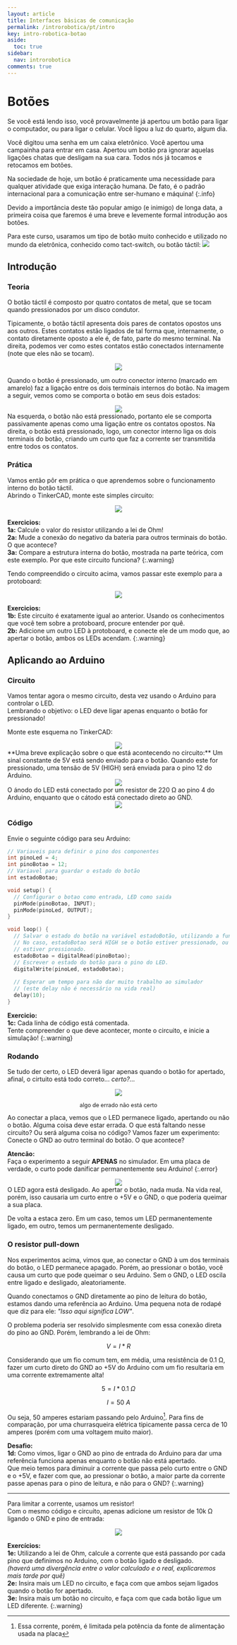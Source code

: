 ```yaml
---
layout: article
title: Interfaces básicas de comunicação
permalink: /introrobotica/pt/intro
key: intro-robotica-botao
aside:
  toc: true
sidebar:
  nav: introrobotica
comments: true
---
```

# Botões

Se você está lendo isso, você provavelmente já apertou um botão para ligar o computador, ou para ligar o celular. Você ligou a luz do quarto, algum dia.

Você digitou uma senha em um caixa eletrônico. Você apertou uma campainha para entrar em casa. Apertou um botão pra ignorar aquelas ligações chatas que desligam na sua cara. Todos nós já tocamos e retocamos em botões.

Na sociedade de hoje, um botão é praticamente uma necessidade para qualquer atividade que exiga interação humana. De fato, é o padrão internacional para a comunicação entre ser-humano e máquina!
{:.info}

Devido a importância deste tão popular amigo (e inimigo) de longa data, a primeira coisa que faremos é uma breve e levemente formal introdução aos botões.

Para este curso, usaramos um tipo de botão muito conhecido e utilizado no mundo da eletrônica, conhecido como tact-switch, ou botão táctil: <img class="image image--xs" src="https://i.imgur.com/JrGoJKK.jpg"/>

## Introdução
### Teoria

O botão táctil é composto por quatro contatos de metal, que se tocam quando pressionados por um disco condutor.

Tipicamente, o botão táctil apresenta dois pares de contatos opostos uns aos outros. Estes contatos estão ligados de tal forma que, internamente, o contato diretamente oposto a ele é, de fato, parte do mesmo terminal. Na direita, podemos ver como estes contatos estão conectados internamente (note que eles não se tocam).
<div align="center"><img class="image image--xl" src="https://i.imgur.com/ppox02A.png"/></div>

Quando o botão é pressionado, um outro conector interno (marcado em amarelo) faz a ligação entre os dois terminais internos do botão. Na imagem a seguir, vemos como se comporta o botão em seus dois estados:
<div align="center"><img class="image image--xl" src="https://i.imgur.com/uiySbUd.png"/></div>
Na esquerda, o botão não está pressionado, portanto ele se comporta passivamente apenas como uma ligação entre os contatos opostos.  
Na direita, o botão está pressionado, logo, um conector interno liga os dois terminais do botão, criando um curto que faz a corrente ser transmitida entre todos os contatos.

### Prática

Vamos então pôr em prática o que aprendemos sobre o funcionamento interno do botão táctil.  
Abrindo o TinkerCAD, monte este simples circuito:

<div align="center">
  <img class="image image--xl" src="https://i.imgur.com/OHv2FPv.png"/>
</div>

**Exercicios:**  
**1a:** Calcule o valor do resistor utilizando a lei de Ohm!  
**2a:** Mude a conexão do negativo da bateria para outros terminais do botão. O que acontece?  
**3a:** Compare a estrutura interna do botão, mostrada na parte teórica, com este exemplo. Por que este circuito funciona?
{:.warning}

Tendo compreendido o circuito acima, vamos passar este exemplo para a protoboard:

<div align="center">
  <img src="https://i.imgur.com/c7a76v2.png"/>
</div>

**Exercicios:**  
**1b:** Este circuito é exatamente igual ao anterior. Usando os conhecimentos que você tem sobre a protoboard, procure entender por quê.  
**2b:** Adicione um outro LED à protoboard, e conecte ele de um modo que, ao apertar o botão, ambos os LEDs acendam.
{:.warning}

## Aplicando ao Arduino

### Circuito

Vamos tentar agora o mesmo circuito, desta vez usando o Arduino para controlar o LED.  
Lembrando o objetivo: o LED deve ligar apenas enquanto o botão for pressionado!

Monte este esquema no TinkerCAD:
<div align="center">
  <img src="https://i.imgur.com/MrSbRRD.png"/>
</div>
**Uma breve explicação sobre o que está acontecendo no circuito:**  
Um sinal constante de 5V está sendo enviado para o botão. Quando este for pressionado, uma tensão de 5V (HIGH) será enviada para o pino 12 do Arduino.
<div align="center">
  <img src="https://i.imgur.com/1NnOQgX.png"/>
</div>
O ánodo do LED está conectado por um resistor de 220 Ω ao pino 4 do Arduino, enquanto que o cátodo está conectado direto ao GND.
<div align="center">
  <img src="https://i.imgur.com/TUp9lbL.png"/>
</div>

### Código

Envie o seguinte código para seu Arduino:

```c
// Variaveis para definir o pino dos componentes
int pinoLed = 4;
int pinoBotao = 12;
// Variavel para guardar o estado do botão
int estadoBotao;

void setup() {
  // Configurar o botao como entrada, LED como saida
  pinMode(pinoBotao, INPUT);
  pinMode(pinoLed, OUTPUT);
}

void loop() {
  // Salvar o estado do botão na variável estadoBotão, utilizando a função digitalRead.
  // No caso, estadoBotao será HIGH se o botão estiver pressionado, ou LOW, se não
  // estiver pressionado.
  estadoBotao = digitalRead(pinoBotao);
  // Escrever o estado do botão para o pino do LED.
  digitalWrite(pinoLed, estadoBotao);
  
  // Esperar um tempo para não dar muito trabalho ao simulador
  // (este delay não é necessário na vida real)
  delay(10);
}
```

**Exercicio:**  
**1c:** Cada linha de código está comentada.  
Tente compreender o que deve acontecer, monte o circuito, e inicie a simulação!
{:.warning}

### Rodando

Se tudo der certo, o LED deverá ligar apenas quando o botão for apertado, afinal, o cirtuito está todo correto... *certo?...*
<div align="center">
  <img src="https://i.imgur.com/6hopkbD.png"/>
</div>
<div align="center"><p style="font-size:90%;">algo de errado não está certo</p></div>
Ao conectar a placa, vemos que o LED permanece ligado, apertando ou não o botão. Alguma coisa deve estar errada.  
O que está faltando nesse circuito? Ou será alguma coisa no código? Vamos fazer um experimento:  
Conecte o GND ao outro terminal do botão. O que acontece?

**Atencão:**  
Faça o experimento a seguir **APENAS** no simulador. Em uma placa de verdade, o curto pode danificar permanentemente seu Arduino!
{:.error}
<div align="center">
  <img src="https://i.imgur.com/aNYXglu.png"/>
</div>
O LED agora está desligado. Ao apertar o botão, nada muda. Na vida real, porém, isso causaria um curto entre o +5V e o GND, o que poderia queimar a sua placa.

De volta a estaca zero. Em um caso, temos um LED permanentemente ligado, em outro, temos um permanentemente desligado.

### O resistor pull-down

Nos experimentos acima, vimos que, ao conectar o GND à um dos terminais do botão, o LED permanece apagado. Porém, ao pressionar o botão, você causa um curto que pode queimar o seu Arduino. Sem o GND, o LED oscila entre ligado e desligado, aleatoriamente.

Quando conectamos o GND diretamente ao pino de leitura do botão, estamos dando uma referência ao Arduino. Uma pequena nota de rodapé que diz para ele: *"Isso aqui significa LOW"*.

O problema poderia ser resolvido simplesmente com essa conexão direta do pino ao GND. Porém, lembrando a lei de Ohm:

$$V = I * R$$

Considerando que um fio comum tem, em média, uma resistência de 0.1 Ω, fazer um curto direto do GND ao +5V do Arduino com um fio resultaria em uma corrente extremamente alta!

$$5 = I * 0.1 \: \Omega$$

$$I = 50 \: A$$

Ou seja, 50 amperes estariam passando pelo Arduino[^1]. Para fins de comparação, por uma churrasqueira elétrica tipicamente passa cerca de 10 amperes (porém com uma voltagem muito maior).  

[^1]: Essa corrente, porém, é limitada pela potência da fonte de alimentação usada na placa

**Desafio:**  
**1d:** Como vimos, ligar o GND ao pino de entrada do Arduino para dar uma referência funciona apenas enquanto o botão não está apertado.  
Que meio temos para diminuir a corrente que passa pelo curto entre o GND e o +5V, e fazer com que, ao pressionar o botão, a maior parte da corrente passe apenas para o pino de leitura, e não para o GND?
{:.warning}

---

Para limitar a corrente, usamos um resistor!  
Com o mesmo código e circuito, apenas adicione um resistor de 10k Ω ligando o GND e pino de entrada:
<div align="center">
  <img src="https://i.imgur.com/ntDCJoA.png"/>
</div>

**Exercícios:**  
**1e:** Utilizando a lei de Ohm, calcule a corrente que está passando por cada pino que definimos no Arduino, com o botão ligado e desligado.  
*(haverá uma divergência entre o valor calculado e o real, explicaremos mais tarde por quê)*  
**2e:** Insira mais um LED no circuito, e faça com que ambos sejam ligados quando o botão for apertado.  
**3e:** Insira mais um botão no circuito, e faça com que cada botão ligue um LED diferente.
{:.warning}